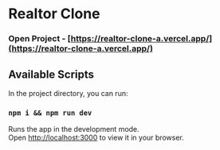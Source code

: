 # Realtor Clone

### Open Project - [https://realtor-clone-a.vercel.app/](https://realtor-clone-a.vercel.app/)

## Available Scripts

In the project directory, you can run:

### `npm i && npm run dev`

Runs the app in the development mode.\
Open [http://localhost:3000](http://localhost:3000) to view it in your browser.
